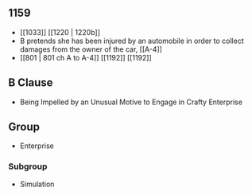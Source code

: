 ## 1159
- [[1033]] [[1220 | 1220b]] 
- B pretends she has been injured by an automobile in order to collect damages from the owner of the car, [[A-4]]
- [[801 | 801 ch A to A-4]] [[1192]] [[1192]] 

## B Clause
- Being Impelled by an Unusual Motive to Engage in Crafty Enterprise

## Group
- Enterprise

### Subgroup
- Simulation

